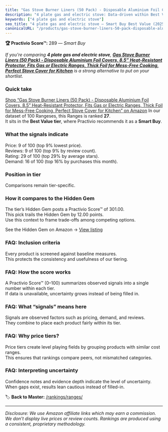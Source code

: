 ```yaml
---
title: "Gas Stove Burner Liners (50 Pack) - Disposable Aluminium Foil Covers, 8.5” Heat-Resistant Protector, Fits Gas or Electric Ranges, Thick Foil for Mess-Free Cooking, Perfect Stove Cover for Kitchen"
description: "4 plate gas and electric stove: Data-driven within Best Value ranking using the Practivio Score™. Positioned by quality, value, demand, findability, momentum."
keywords: ["4 plate gas and electric stove"]
seo_title: "4 plate gas and electric stove — Smart Buy Best Value (2025)"
canonicalURL: "/products/gas-stove-burner-liners-50-pack-disposable-aluminium-foil-covers-85-heat-resistant-protector-fits-gas-or-electric-ranges-thick-foil-for-mess-free-cooking-perfect-stove-cover-for-kitchen-B082J2RKGL/"
---
```


**🏆 Practivio Score™:** 289 — _Smart Buy_


*If you're comparing **4 plate gas and electric stove**, **[Gas Stove Burner Liners (50 Pack) - Disposable Aluminium Foil Covers, 8.5” Heat-Resistant Protector, Fits Gas or Electric Ranges, Thick Foil for Mess-Free Cooking, Perfect Stove Cover for Kitchen](https://www.amazon.com/dp/B082J2RKGL?tag=practivio-20)** is a strong alternative to put on your shortlist.*
### Quick take
[Shop “Gas Stove Burner Liners (50 Pack) - Disposable Aluminium Foil Covers, 8.5” Heat-Resistant Protector, Fits Gas or Electric Ranges, Thick Foil for Mess-Free Cooking, Perfect Stove Cover for Kitchen” on Amazon](https://www.amazon.com/dp/B082J2RKGL?tag=practivio-20)
In our dataset of 100 Rangeses, this Ranges is ranked **27**.  
It sits in the **Best Value tier**, where Practivio recommends it as a **Smart Buy**.

### What the signals indicate
Price: 9 of 100 (top 9% lowest price).  
Reviews: 9 of 100 (top 9% by review count).  
Rating: 29 of 100 (top 29% by average stars).  
Demand: 16 of 100 (top 16% by purchases this month).

### Position in tier
Comparisons remain tier-specific.

### How it compares to the Hidden Gem
The tier’s Hidden Gem posts a Practivio Score™ of 301.00.  
This pick trails the Hidden Gem by 12.00 points.  
Use this context to frame trade-offs among competing options.  

See the Hidden Gem on Amazon → [View listing](https://www.amazon.com/dp/B01MT0UL8N?tag=practivio-20)

### FAQ: Inclusion criteria
Every product is screened against baseline measures.  
This protects the consistency and usefulness of our tiering.

### FAQ: How the score works
A Practivio Score™ (0–100) summarizes observed signals into a single number within each tier.  
If data is unavailable, uncertainty grows instead of being filled in.

### FAQ: What “signals” means here
Signals are observed factors such as pricing, demand, and reviews.  
They combine to place each product fairly within its tier.

### FAQ: Why price tiers?
Price tiers create level playing fields by grouping products with similar cost ranges.  
This ensures that rankings compare peers, not mismatched categories.

### FAQ: Interpreting uncertainty
Confidence notes and evidence depth indicate the level of uncertainty.  
When gaps exist, results lean cautious instead of filled-in.


🏷️ **Back to Master:** [/rankings/ranges/](/rankings/ranges/)

---
_Disclosure: We use Amazon affiliate links which may earn a commission. We don’t display live prices or review counts. Rankings are produced using a consistent, proprietary methodology._
